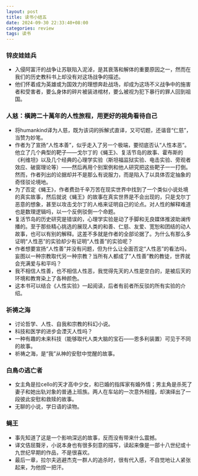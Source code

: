 ```yaml
---
layout: post
title: 读书小结五
date: 2024-09-30 22:33:40+08:00
categories: review
tags: 读书
---
```


### 锌皮娃娃兵

- 入侵阿富汗的战争让苏联陷入泥淖，是其衰落和解体的重要原因之一，然而在我们的历史教科书上却没有对这场战争的描述。
- 他们怀着成为英雄或为国效力的理想奔赴战场，却成为这场不义战争中的施害者和受害者，要么身体的碎片被装进棺材，要么被视为犯下暴行的罪人回到祖国。

### 人慈：橫跨二十萬年的人性旅程，用更好的視角看待自己

- 将humankind译为人慈，既为该词的拆解式直译，又可切题，还谐音“仁慈”，当赞为妙笔。
- 作者为了宣扬“人性本善”，似乎走入了另一个极端，要彻底否认“人性本恶”。他立了几个典型的靶子——戈尔丁的《蝇王》、复活节岛的故事、霍布斯的《利维坦》以及几个经典的心理学实验（斯坦福监狱实验、电击实验、旁观者效应、破窗理论等）——然后再用个别案例和他人研究把这些靶子一一打倒。然而，作者列出的论据却并不是那么有说服力，而是陷入了以具体否定抽象的奇怪驳论境地。
- 为了否定《蝇王》，作者费劲千辛万苦在现实世界中找到了一个类似小说处境的真实故事，然后就说《蝇王》的故事在真实世界是不会出现的，只是戈尔丁恶意的想象，甚至以攻击戈尔丁的人格来证明自己的论点。对人性的解释难道也是数理逻辑吗，以一个反例驳倒一个命题。
- 复活节岛的历史研究是错误的，心理学实验是动了手脚和无良媒体推波助澜传播的。至于那些精心挑选的展现人类的和善、仁慈、友爱、宽恕和团结的动人故事，也可以有别的解释。这差不多就是作者的全部论据了。为什么有那么多证明“人性恶”的实验却少有证明“人性善”的实验呢？
- 作者想要宣扬“人性善”并没有问题，但为什么让全面否定“人性恶”的看法吗，妄图以一种宗教取代另一种宗教？当所有人都成了”人性善”教的教徒，世界就会充满爱与和平吗？
- 我不相信人性善，也不相信人性恶，我觉得先天的人性是空白的，是被后天的环境和教育染上了各种颜色。
- 这本书可以结合《人性实验》一起阅读，后者有前者所反驳的所有实验的介绍。

### 祈祷之海
 
- 讨论哲学、人性、自我和宗教的科幻小说。
- 科技和医学的进步会湮灭人性吗？
- 一种有趣的未来科技（能够取代人类大脑的宝石——恩多利装置）可见于不同的故事。
- 祈祷之海，是“我”从神的安慰中觉醒的故事。

### 白鳥の逃亡者

- 女主角是拉cello的天才高中少女，和已婚的指挥家有婚外情；男主角是杀死了妻子和她出轨对象的普通上班族。两人在车站的一次意外相撞，却演绎出了一段彼此安慰和救赎的故事。
- 无聊的小说，学日语的读物。

### 蝇王

- 事先知道了这是一个影响深远的故事，反而没有带来什么震撼。
- 译文佶屈聱牙，小说本身也有很多刻意的描写，读起来像是一部十八世纪或十九世纪早期的作品，不是很喜欢。
- 最后一章，拉尔夫逃避杰克一群人的追杀时，很有代入感，不自觉地让人紧张起来，为他捏一把汗。